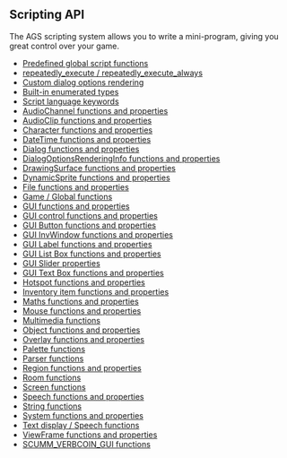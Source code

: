 Scripting API
-------------

The AGS scripting system allows you to write a mini-program, giving you
great control over your game.

- [Predefined global script functions](TextScriptEvents)
- [repeatedly_execute / repeatedly_execute_always](RepExec) 
- [Custom dialog options rendering](CustomDialogOptions)<br>
- [Built-in enumerated types](BuiltInEnums)<br>
- [Script language keywords](managedmodifier)<br>
- [AudioChannel functions and properties](AudioChannel)<br>
- [AudioClip functions and properties](AudioClip)<br>
- [Character functions and properties](Character)<br>
- [DateTime functions and properties](DateTime)<br>
- [Dialog functions and properties](Dialog)<br>
- [DialogOptionsRenderingInfo functions and properties](DialogOptionsRenderingInfo)<br>
- [DrawingSurface functions and properties](DrawingSurfaceFunctions)<br>
- [DynamicSprite functions and properties](DynamicSprite)<br>
- [File functions and properties](File)<br>
- [Game / Global functions](Game)<br>
- [GUI functions and properties](GUI)<br>
- [GUI control functions and properties](GUIControl)<br>
- [GUI Button functions and properties](Button)<br>
- [GUI InvWindow functions and properties](GUI)<br>
- [GUI Label functions and properties](Label)<br>
- [GUI List Box functions and properties](ListBox)<br>
- [GUI Slider properties](Slider)<br>
- [GUI Text Box functions and properties](TextBox)<br>
- [Hotspot functions and properties](Hotspot)<br>
- [Inventory item functions and properties](InventoryItem)<br>
- [Maths functions and properties](Maths)<br>
- [Mouse functions and properties](Mouse)<br>
- [Multimedia functions](Game)<br>
- [Object functions and properties](Object)<br>
- [Overlay functions and properties](Overlay)<br>
- [Palette functions](CyclePalette)<br>
- [Parser functions](Parser)<br>
- [Region functions and properties](Region)<br>
- [Room functions](Room)<br>
- [Screen functions](ShakeScreen)<br>
- [Speech functions and properties](Speech)<br>
- [String functions](String)<br>
- [System functions and properties](System)<br>
- [Text display / Speech functions](DisplayAt)<br>
- [ViewFrame functions and properties](ViewFrame)<br>
- [SCUMM_VERBCOIN_GUI functions](SCUMM_VERBCOIN_GUI)

